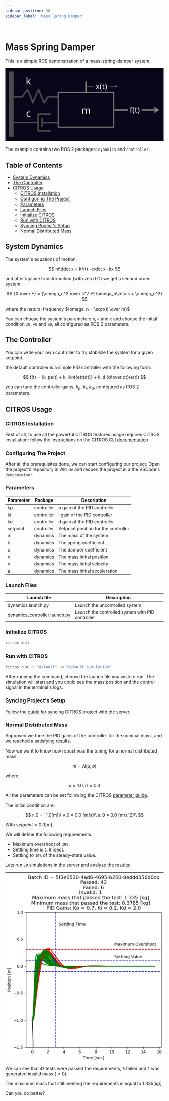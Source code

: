 ```yaml
---
sidebar_position: 30
sidebar_label: 'Mass Spring Damper'

---
```


# Mass Spring Damper

This is a simple ROS demonstration of a mass-spring-damper system.

![jpeg](img/system.jpeg)

The example contains two ROS 2 packages: `dynamics` and `controller`.

## Table of Contents
  - [System Dynamics](#system-dynamics)
  - [The Controller](#the-controller)
  - [CITROS Usage](#citros-usage)
    - [CITROS Installation](#citros-installation-)
    - [Configuring The Project](#configuring-the-project)
    - [Parameters](#parameters)
    - [Launch Files](#launch-files)
    - [Initialize CITROS](#initialize-citros)
    - [Run with CITROS](#run-with-citros)
    - [Syncing Project's Setup](#syncing-projects-setup)
    - [Normal Distributed Mass](#normal-distributed-mass)

## System Dynamics

The system's equations of motion:

$$
        m\ddot x =  kf(t) -c\dot x -kx
$$

and after laplace transformation (with zero I.C) we get a second order system:

$$
        {X \over F} = {\omega_n^2 \over s^2 +2\omega_n\zeta s + \omega_n^2}
$$

where the natural frequency $\omega_n = \sqrt{k \over m}$

You can choose the system's parameters `m`, `k` and `c` and choose the initial condition `x0`, `v0` and `a0`, all configured as ROS 2 parameters.

## The Controller

You can write your own controller to try stabilize the system for a given setpoint.

the default controller is a simple PID controller with the following form:

$$
        f(t) = {k_pe(t) + k_i\int{e(t)dt}} + k_d {d\over dt}(e(t))
$$

you can tune the controller gains, $k_p$, $k_i$, $k_d$, configured as ROS 2 parameters.

## CITROS Usage

### CITROS Installation
First of all, to use all the powerful CITROS features usage requires CITROS installation: follow the instructions on the CITROS CLI [documentation](https://citros.io/doc/docs_cli/)

### Configuring The Project

After all the prerequisites done, we can start configuring our project. Open the project's repository in `VSCode` and reopen the project in a the VSCode's `devcontainer`.

### Parameters

| Parameter | Package | Description
| --------|  --------|  --------|
|kp | controller | p gain of the PID controller
|ki | controller | i gain of the PID controller
|kd | controller | d gain of the PID controller
|setpoint | controller | Setpoint position for the controller
|m | dynamics | The mass of the system
|k | dynamics | The spring coefficient
|c | dynamics | The damper coefficient
|x | dynamics | The mass initial position
|v | dynamics | The mass initial velocity
|a | dynamics | The mass initial acceleration

### Launch Files

|Launch file| Description
| --------|  --------|
|dynamics.launch.py | Launch the uncontrolled system
|dynamics_controller.launch.py | Launch the controlled system with PID controller

### Initialize CITROS
```bash
citros init
```

### Run with CITROS
```bash
citros run -n "default" -m "default simulation"
```
After running the command, choose the launch file you wish to run. The simulation will start and you could see the mass position and the control signal in the terminal's logs.

### Syncing Project's Setup

Follow the [guide](https://citros.io/doc/docs/cli/cli_commands/cli_sync) for syncing CITROS project with the server.



### Normal Distributed Mass

Supposed we tune the PID gains of the controller for the nominal mass, and we reached a satisfying results.

Now we want to know how robust was the tuning for a normal distributed mass:

$$ 
m = N(\mu, \sigma)
$$

where:

$$ 
\mu = 1.0,    
\sigma = 0.3 
$$

All the parameters can be set following the CITROS [parameter guide](https://citros.io/doc/docs/repos/repos_file_structure/repos_fs_param_setup).


The initial condition are:

$$
r_0 = -1.0[m]\\
v_0 = 0.0 [m/s]\\
a_0 = 0.0 [m/s^2]\\
$$

With $setpoint = 0.0 [m]$.

We will define the following requirements:

* Maximum overshoot of `30%`.
* Settling time is `2.0` [sec].
* Settling to `10%` of the steady-state value.

Lets run `50` simulations in the server and analyze the results:

![jpeg](img/analysis.jpeg)


We can see that `43` tests were passed the requirements, `6` failed and `1` was generated invalid mass $(<0)$.

The maximum mass that still meeting the requirements is equal to $1.335 [kg]$


Can you do better?